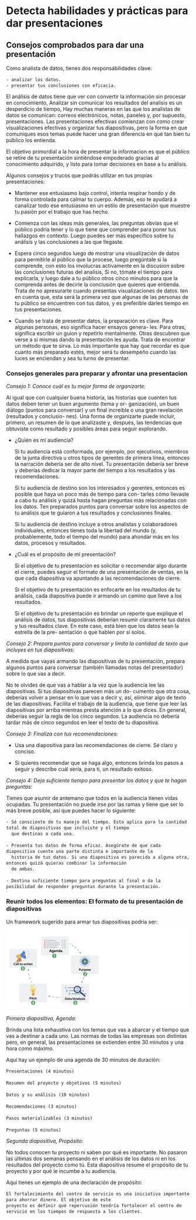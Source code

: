 # Detecta habilidades y prácticas para dar presentaciones

## Consejos comprobados para dar una presentación

Como analista de datos, tienes dos responsabilidades clave:

    - analizar los datos.
    - presentar tus conclusiones con eficacia.

El análisis de datos tiene que ver con convertir la información sin procesar en conocimiento, Analizar sin comunicar
los resultados del analisis es un desperdicio de tiempo, Hay muchas maneras en las que los analistas de datos se
comunican: correos electrónicos, notas, paneles y, por supuesto, presentaciones. Las presentaciones efectivas comienzan
con como crear visualizaciones efectivas y organizar tus diapositivas, pero la forma en que comuniques esos temas puede
hacer una gran diferencia en qué tan bien tu público los entienda.

El objetivo primordial a la hora de presentar la informacion es que el público se retire de tu presentación sintiéndose
empoderado gracias al conocimiento adquirido, y listo para tomar decisiones en base a tu análisis.

Algunos consejos y trucos que podrás utilizar en tus propias presentaciones:

- Mantener ese entusiasmo bajo control, intenta respirar hondo y de forma controlada para calmar tu cuerpo. Además, eso
  te ayudará a canalizar todo ese entusiasmo en un estilo de presentación que muestre tu pasión por el trabajo que has
  hecho.

- Comienza con las ideas más generales, las preguntas obvias que el público podría tener y lo que tiene que comprender
  para poner tus hallazgos en contexto. Luego puedes ser más específico sobre tu análisis y las conclusiones a las que
  llegaste.

- Espera cinco segundos luego de mostrar una visualización de datos para permitirle al público que la procese, luego
  pregúntale si la comprende, con esto los involucras activamente en la discusion sobre las conclusiones futuras del analisis,
  Si no, tómate el tiempo para explicarla, y luego dale a tu público otros cinco minutos para que la comprenda antes de
  decirle la conclusión que quieres que entienda. Trata de no apresurarte cuando presentas visualizaciones de datos.
  ten en cuenta que, esta será la primera vez que algunas de las personas de tu público se encuentren con tus datos, y
  es preferible darles tiempo en tus presentaciones.

- Cuando se trata de presentar datos, la preparación es clave. Para algunas personas, eso significa hacer ensayos genera-
  les. Para otras, significa escribir un guion y repetirlo mentalmente. Otras descubren que verse a sí mismas dando la
  presentación les ayuda. Trata de encontrar un método que te sirva. Lo más importante que hay que recordar es que cuanto
  más preparado estés, mejor será tu desempeño cuando las luces se enciendan y sea tu turno de presentar.

### Consejos generales para preparar y afrontar una presentacion

*Consejo 1: Conoce cuál es tu mejor forma de organizarte:*

Al igual que con cualquier buena historia, las historias que cuenten tus datos deben tener un buen argumento (tema y or-
ganización), un buen diálogo (puntos para conversar) y un final increíble o una gran revelación (resultados y conclusio-
nes). Una forma de organizarte puede incluir, primero, un resumen de lo que analizaste y, después, las tendencias que
obtuviste como resultado y posibles áreas para seguir explorando.

- ¿Quién es mi audiencia?
  
  Si tu audiencia está conformada, por ejemplo, por ejecutivos, miembros de la junta directiva u otros tipos de gerentes
  de primera línea, entonces la narración debería ser de alto nivel. Tu presentación debería ser breve y deberías dedicar
  la mayor parte del tiempo a los resultados y las recomendaciones.

  Si tu audiencia de destino son los interesados y gerentes, entonces es posible que haya un poco más de tiempo para con-
  tarles cómo llevaste a cabo tu análisis y quizá hasta hagan preguntas más relacionadas con los datos. Ten preparados
  puntos para conversar sobre los aspectos de tu análisis que te guiaron a tus resultados y conclusiones finales.

  Si tu audiencia de destino incluye a otros analistas y colaboradores individuales, entonces tienes toda la libertad del
  mundo (y, probablemente, todo el tiempo del mundo) para ahondar más en los datos, procesos y resultados.

- ¿Cuál es el propósito de mi presentación?
  
  Si el objetivo de tu presentación es solicitar o recomendar algo durante el cierre, puedes seguir el formato de una
  presentación de ventas, en la que cada diapositiva va apuntando a las recomendaciones de cierre.

  Si el objetivo de tu presentación es enfocarte en los resultados de tu análisis, cada diapositiva puede ir armando un
  camino que lleve a los resultados.

  Si el objetivo de tu presentación es brindar un reporte que explique el análisis de datos, tus diapositivas deberían
  resumir claramente tus datos y tus resultados clave. En este caso, está bien que los datos sean la estrella de la pre-
  sentación o que hablen por sí solos.

*Consejo 2: Prepara puntos para conversar y limita la cantidad de texto que incluyes en tus diapositivas:*

A medida que vayas armando las diapositivas de tu presentación, prepara algunos puntos para conversar (también llamadas
notas del presentador) sobre lo que vas a decir.

No te olvides de que vas a hablar a la vez que la audiencia lee las diapositivas. Si tus diapositivas parecen más un do-
cumento que otra cosa, deberías volver a pensar en lo que vas a decir y, así, eliminar algo de texto de las diapositivas.
Facilita el trabajo de la audiencia, que tiene que leer las diapositivas por arriba mientras presta atención a lo que
dices. En general, deberías seguir la regla de los cinco segundos. La audiencia no debería tardar más de cinco segundos
en leer el texto de tu diapositiva.

*Consejo 3: Finaliza con tus recomendaciones:*

- Usa una diapositiva para las recomendaciones de cierre. Sé claro y conciso.

- Si quieres recomendar que se haga algo, entonces brinda los pasos a seguir y describe cuál sería, para ti, un resultado
  exitoso.

*Consejo 4: Deja suficiente tiempo para presentar los datos y que te hagan preguntas:*

Tienes que asumir de antemano que todos en la audiencia tienen vidas ocupadas. Tu presentación no puede irse por las ramas
y tiene que ser lo más breve posible, así que puedes hacer lo siguiente:

    - Sé consciente de tu manejo del tiempo. Esto aplica para la cantidad total de diapositivas que incluiste y el tiempo
      que destinas a cada una.

    - Presenta tus datos de forma eficaz. Asegúrate de que cada diapositiva cuente una parte distinta e importante de la
      historia de tus datos. Si una diapositiva es parecida a alguna otra, entonces quizá quieras combinar la información
      de ambas.

    - Destina suficiente tiempo para preguntas al final o da la posibilidad de responder preguntas durante la presentación.

### Reunir todos los elementos: El formato de tu presentación de diapositivas

Un framework sugerido para armar tus diapositivas podria ser:

![Alt text](image.png)

*Primera diapositiva, Agenda:*

Brinda una lista exhaustiva con los temas que vas a abarcar y el tiempo que vas a destinar a cada uno. Las normas de todas
las empresas son distintas pero, en general, las presentaciones se extienden entre 30 minutos y una hora como máximo.

Aquí hay un ejemplo de una agenda de 30 minutos de duración:

    Presentaciones (4 minutos)

    Resumen del proyecto y objetivos (5 minutos)

    Datos y su análisis (10 minutos)

    Recomendaciones (3 minutos)

    Pasos materializables (3 minutos)

    Preguntas (5 minutos)

*Segunda diapositiva, Propósito:*

No todos conocen tu proyecto ni saben por qué es importante. No pasaron las últimas dos semanas pensando en el análisis
de los datos ni en los resultados del proyecto como tú. Esta diapositiva resume el propósito de tu proyecto y por qué le
incumbe a tu audiencia.

Aquí tienes un ejemplo de una declaración de propósito:

    El fortalecimiento del centro de servicio es una iniciativa importante para ahorrar dinero. El objetivo de este
    proyecto es definir qué repercusión tendría fortalecer el centro de servicio en los tiempos de respuesta a los clientes.
